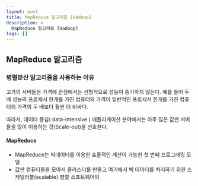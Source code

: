 ```yaml
---
layout: post
title: MapReduce 알고리즘 [Hadoop]
description: >
  MapReduce 알고리즘 [Hadoop]
tags: []
---
```



## MapReduce 알고리즘

### 병렬분산 알고리즘을 사용하는 이유
 고가의 서버들은 가격에 관점에서는 선형적으로 성능이 증가하지 않는다. 예를 들어 두배 성능의 프로세서 한개를 가진 컴퓨터의 가격이 일반적인 프로세서 한개를 가진 컴퓨터의 가격의 두 배보다 훨씬 더 비싸다.
 
 따라서, 데이터 중심( data-intensive ) 애플리케이션 분야에서는 아주 많은 값싼 서버들을 많이 이용하는 것(Scale-out)을 선호한다.

 #### MapReduce

 * MapReduce는 빅데이터를 이용한 효율적인 계산이 가능한 첫 번째 프로그래밍 모델 
 * 값싼 컴퓨터들을 모아서 클러스터를 만들고 여기에서 빅 데이터를 처리하기 위한 스케일러블(scalable) 병렬 소프트웨어의

